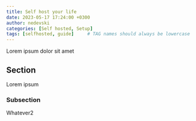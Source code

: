 ```yaml
---
title: Self host your life
date: 2023-05-17 17:24:00 +0300
author: nedevski
categories: [Self hosted, Setup]
tags: [selfhosted, guide]     # TAG names should always be lowercase
---
```


Lorem ipsum dolor sit amet

## Section

Lorem ipsum

### Subsection

Whatever2